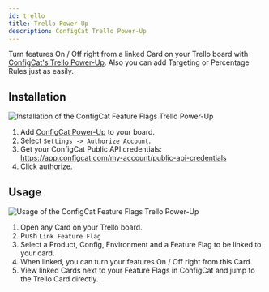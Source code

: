 ```yaml
---
id: trello
title: Trello Power-Up
description: ConfigCat Trello Power-Up
---
```


Turn features On / Off right from a linked Card on your Trello board with <a href="https://trello.com/power-ups/5e694b66d2511a3601ebd0fb" target="_blank">ConfigCat's Trello Power-Up</a>. Also you can add Targeting or Percentage Rules just as easily.

## Installation
![Installation of the ConfigCat Feature Flags Trello Power-Up](/assets/trello_enable.gif)

1. Add <a href="https://trello.com/power-ups/5e694b66d2511a3601ebd0fb" target="_blank">ConfigCat Power-Up</a> to your board.
2. Select `Settings -> Authorize Account`.
3. Get your ConfigCat Public API credentials: https://app.configcat.com/my-account/public-api-credentials
4. Click authorize.

## Usage
![Usage of the ConfigCat Feature Flags Trello Power-Up](/assets/trello_use.gif)

1. Open any Card on your Trello board.
2. Push `Link Feature Flag`
3. Select a Product, Config, Environment and a Feature Flag to be linked to your card.
4. When linked, you can turn your features On / Off right from this Card.
5. View linked Cards next to your Feature Flags in ConfigCat and jump to the Trello Card directly.
